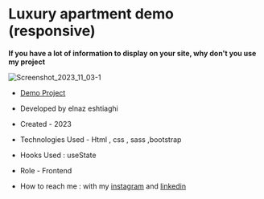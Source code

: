 # Luxury apartment demo (responsive)
**If you have a lot of information to display on your site, why don't you use my project**

![Screenshot_2023_11_03-1](https://github.com/elnaz-eshtiaghi/Luxury-Apartment-demo/assets/146030206/a36628fe-45b2-449f-8f34-be59a04a1598)
- [Demo Project]( https://elnaz-eshtiaghi.github.io/Luxury-Apartment-web.demo/)

- Developed by elnaz eshtiaghi

- Created - 2023

- Technologies Used - Html , css , sass ,bootstrap

- Hooks Used : useState 

- Role - Frontend

- How to reach me : with my [instagram](https://www.instagram.com/elnaz_eshtiaghi) and [linkedin](https://www.linkedin.com/in/elnaz-eshtiaghi-936832290/)
